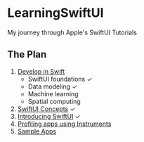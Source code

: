 # LearningSwiftUI

My journey through Apple's SwiftUI Tutorials

## The Plan
1. [Develop in Swift](https://developer.apple.com/tutorials/develop-in-swift/)
   - SwiftUI foundations ✓
   - Data modeling ✓
   - Machine learning
   - Spatial computing
2. [SwiftUI Concepts](https://developer.apple.com/tutorials/swiftui-concepts) ✓
3. [Introducing SwiftUI](https://developer.apple.com/tutorials/swiftui) ✓
4. [Profiling apps using Instruments](https://developer.apple.com/tutorials/instruments)
5. [Sample Apps](https://developer.apple.com/tutorials/sample-apps)
